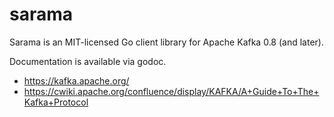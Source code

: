 sarama
======

Sarama is an MIT-licensed Go client library for Apache Kafka 0.8 (and later).

Documentation is available via godoc.

* https://kafka.apache.org/
* https://cwiki.apache.org/confluence/display/KAFKA/A+Guide+To+The+Kafka+Protocol
